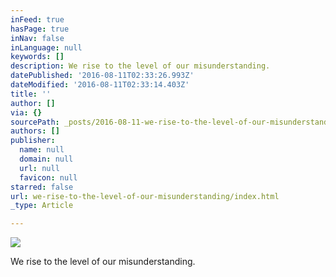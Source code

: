 ```yaml
---
inFeed: true
hasPage: true
inNav: false
inLanguage: null
keywords: []
description: We rise to the level of our misunderstanding.
datePublished: '2016-08-11T02:33:26.993Z'
dateModified: '2016-08-11T02:33:14.403Z'
title: ''
author: []
via: {}
sourcePath: _posts/2016-08-11-we-rise-to-the-level-of-our-misunderstanding.md
authors: []
publisher:
  name: null
  domain: null
  url: null
  favicon: null
starred: false
url: we-rise-to-the-level-of-our-misunderstanding/index.html
_type: Article

---
```

![](https://the-grid-user-content.s3-us-west-2.amazonaws.com/81685081-5500-4172-b980-8c165d8ed9a6.jpg)

We rise to the level of our misunderstanding.